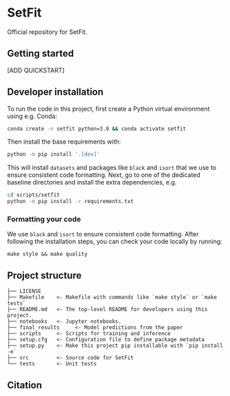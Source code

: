 # SetFit

Official repository for SetFit.

## Getting started

[ADD QUICKSTART]

## Developer installation

To run the code in this project, first create a Python virtual environment using e.g. Conda:

```bash
conda create -n setfit python=3.9 && conda activate setfit
```

Then install the base requirements with:

```bash
python -m pip install '.[dev]'
```

This will install `datasets` and packages like `black` and `isort` that we use to ensure consistent code formatting. Next, go to one of the dedicated baseline directories and install the extra dependencies, e.g.

```bash
cd scripts/setfit
python -m pip install -r requirements.txt
```

### Formatting your code

We use `black` and `isort` to ensure consistent code formatting. After following the installation steps, you can check your code locally by running:

```
make style && make quality
```



## Project structure

```
├── LICENSE
├── Makefile    <- Makefile with commands like `make style` or `make tests`
├── README.md   <- The top-level README for developers using this project.
├── notebooks   <- Jupyter notebooks.
├── final_results     <- Model predictions from the paper
├── scripts     <- Scripts for training and inference
├── setup.cfg   <- Configuration file to define package metadata
├── setup.py    <- Make this project pip installable with `pip install -e`
├── src         <- Source code for SetFit
└── tests       <- Unit tests
```


## Citation

